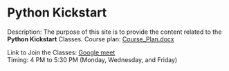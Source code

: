 # Python Kickstart

Description: The purpose of this site is to provide the content related to the **Python Kickstart** Classes. 
Course plan: [Course_Plan.docx](https://github.com/user-attachments/files/20380945/Course_Plan.docx)

Link to Join the Classes: [Google meet](https://meet.google.com/jwb-cuxr-ece)\
Timing: 4 PM to 5:30 PM (Monday, Wednesday, and Friday)
